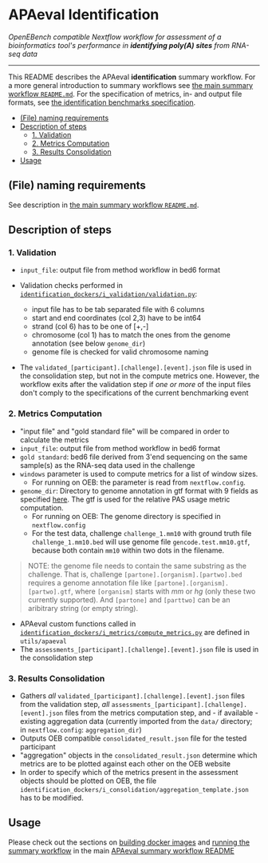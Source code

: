 # APAeval Identification

*OpenEBench compatible Nextflow workflow for assessment of a bioinformatics tool's performance in **identifying poly(A) sites** from RNA-seq data*
___

This README describes the APAeval **identification** summary workflow. For a more general introduction to summary workflows see [the main summary workflow `README.md`][readme-swf]. For the specification of metrics, in- and output file formats, see [the identification benchmarks specification][i-spec].

- [(File) naming requirements](#file-naming-requirements)
- [Description of steps](#description-of-steps)
  - [1. Validation](#1-validation)
  - [2. Metrics Computation](#2-metrics-computation)
  - [3. Results Consolidation](#3-results-consolidation)
- [Usage](#usage)
## (File) naming requirements
See description in [the main summary workflow `README.md`][readme-swf-naming].
## Description of steps
### 1. Validation
- `input_file`: output file from method workflow in bed6 format
- Validation checks performed in [`identification_dockers/i_validation/validation.py`][validation-py]:
   - input file has to be tab separated file with 6 columns
   - start and end coordinates (col 2,3) have to be int64
   - strand (col 6) has to be one of [+,-]
   - chromosome (col 1) has to match the ones from the genome annotation (see below `genome_dir`)
   - genome file is checked for valid chromosome naming
  
- The `validated_[participant].[challenge].[event].json` file is used in the consolidation step, but not in the compute metrics one. However, the workflow exits after the validation step if *one or more* of the input files don't comply to the specifications of the current benchmarking event
  
### 2. Metrics Computation
- "input file" and "gold standard file" will be compared in order to calculate the metrics
- `input_file`: output file from method workflow in bed6 format
- `gold standard`: bed6 file derived from 3'end sequencing on the same sample(s) as the RNA-seq data used in the challenge
- `windows` parameter is used to compute metrics for a list of window sizes.
    - For running on OEB: the parameter is read from `nextflow.config`.
- `genome_dir`: Directory to genome annotation in gtf format with 9 fields as specified [here](https://www.gencodegenes.org/pages/data_format.html). The gtf is used for the relative PAS usage metric computation.
  - For running on OEB: The genome directory is specified in `nextflow.config`
  - For the test data, challenge `challenge_1.mm10` with ground truth file `challenge_1.mm10.bed` will use genome file `gencode.test.mm10.gtf`, because both contain `mm10` within two dots in the filename.
> NOTE: the genome file needs to contain the same substring as the challenge. That is, challenge `[partone].[organism].[partwo].bed` requires a genome annotation file like `[partone].[organism].[partwo].gtf`, where `[organism]` starts with *mm* or *hg* (only these two currently supported). And `[partone]` and `[parttwo]` can be an aribitrary string (or empty string).
- APAeval custom functions called in [`identification_dockers/i_metrics/compute_metrics.py`][metrics-py] are defined in `utils/apaeval`
- The `assessments_[participant].[challenge].[event].json` file is used in the consolidation step


### 3. Results Consolidation
- Gathers *all* `validated_[participant].[challenge].[event].json` files from the validation step, *all* `assessments_[participant].[challenge].[event].json` files from the metrics computation step, and - if available - existing aggregation data (currently imported from the `data/` directory; in `nextflow.config`: `aggregation_dir`)
- Outputs OEB compatible `consolidated_result.json` file for the tested participant
- "aggregation" objects in the `consolidated_result.json` determine which metrics are to be plotted against each other on the OEB website
- In order to specify which of the metrics present in the assessment objects should be plotted on OEB, the file `identification_dockers/i_consolidation/aggregation_template.json` has to be modified.

## Usage
Please check out the sections on [building docker images][build-images] and [running the summary workflow][run-workflow] in the main [APAeval summary workflow README][readme-swf]


[//]: # (References)
[readme-swf]: ../README.md
[readme-swf-naming]: ../README.md#how-to-file-naming-requirements
[build-images]: ../README.md#7-build-images
[run-workflow]: ../README.md#8-test-run
[i-spec]: ./specification/
[validation-py]:./identification_dockers/i_validation/validation.py
[metrics-py]:./identification_dockers/i_metrics/compute_metrics.py
[nextflow-config]: ./nextflow.config
[tool-event-config]: ./tool_event.config
